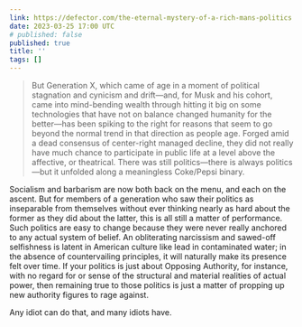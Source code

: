 ```yaml
---
link: https://defector.com/the-eternal-mystery-of-a-rich-mans-politics
date: 2023-03-25 17:00 UTC
# published: false
published: true
title: ''
tags: []
---
```


> But Generation X, which came of age in a moment of political stagnation and cynicism and drift—and, for Musk and his cohort, came into mind-bending wealth through hitting it big on some technologies that have not on balance changed humanity for the better—has been spiking to the right for reasons that seem to go beyond the normal trend in that direction as people age. Forged amid a dead consensus of center-right managed decline, they did not really have much chance to participate in public life at a level above the affective, or theatrical. There was still politics—there is always politics—but it unfolded along a meaningless Coke/Pepsi binary.

Socialism and barbarism are now both back on the menu, and each on the ascent. But for members of a generation who saw their politics as inseparable from themselves without ever thinking nearly as hard about the former as they did about the latter, this is all still a matter of performance. Such politics are easy to change because they were never really anchored to any actual system of belief. An obliterating narcissism and sawed-off selfishness is latent in American culture like lead in contaminated water; in the absence of countervailing principles, it will naturally make its presence felt over time. If your politics is just about Opposing Authority, for instance, with no regard for or sense of the structural and material realities of actual power, then remaining true to those politics is just a matter of propping up new authority figures to rage against.

Any idiot can do that, and many idiots have.
